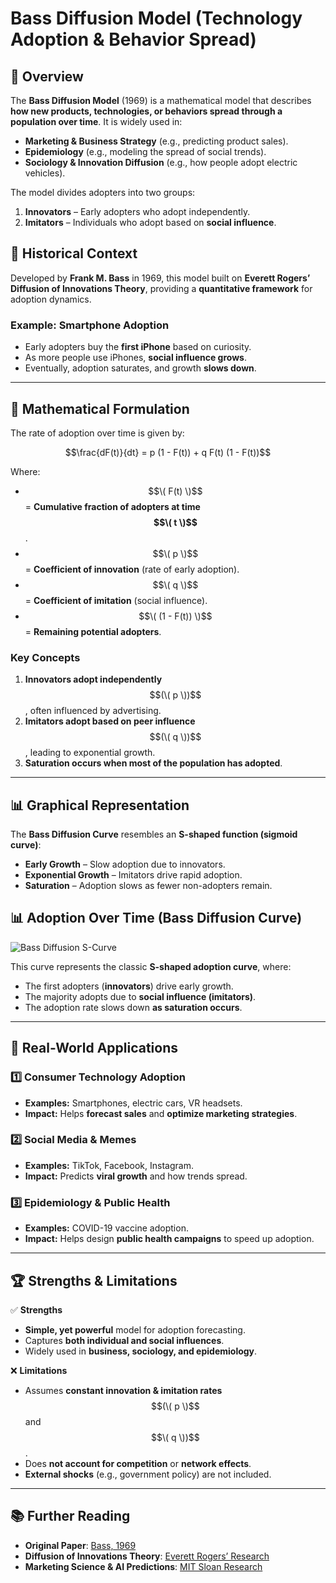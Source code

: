 # Bass Diffusion Model (Technology Adoption & Behavior Spread)

## 📌 Overview
The **Bass Diffusion Model** (1969) is a mathematical model that describes **how new products, technologies, or behaviors spread through a population over time**. It is widely used in:
- **Marketing & Business Strategy** (e.g., predicting product sales).
- **Epidemiology** (e.g., modeling the spread of social trends).
- **Sociology & Innovation Diffusion** (e.g., how people adopt electric vehicles).

The model divides adopters into two groups:
1. **Innovators** – Early adopters who adopt independently.
2. **Imitators** – Individuals who adopt based on **social influence**.

## 🧠 **Historical Context**
Developed by **Frank M. Bass** in 1969, this model built on **Everett Rogers’ Diffusion of Innovations Theory**, providing a **quantitative framework** for adoption dynamics.

### **Example: Smartphone Adoption**
- Early adopters buy the **first iPhone** based on curiosity.
- As more people use iPhones, **social influence grows**.
- Eventually, adoption saturates, and growth **slows down**.

---

## 📖 **Mathematical Formulation**
The rate of adoption over time is given by:

$$\frac{dF(t)}{dt} = p (1 - F(t)) + q F(t) (1 - F(t))$$

Where:
- $$\( F(t) \)$$ = **Cumulative fraction of adopters at time $$\( t \)$$**.
- $$\( p \)$$ = **Coefficient of innovation** (rate of early adoption).
- $$\( q \)$$ = **Coefficient of imitation** (social influence).
- $$\( (1 - F(t)) \)$$ = **Remaining potential adopters**.

### **Key Concepts**
1. **Innovators adopt independently** $$(\( p \))$$, often influenced by advertising.
2. **Imitators adopt based on peer influence** $$(\( q \))$$, leading to exponential growth.
3. **Saturation occurs when most of the population has adopted**.

---

## 📊 **Graphical Representation**
The **Bass Diffusion Curve** resembles an **S-shaped function (sigmoid curve)**:
- **Early Growth** – Slow adoption due to innovators.
- **Exponential Growth** – Imitators drive rapid adoption.
- **Saturation** – Adoption slows as fewer non-adopters remain.

## 📊 Adoption Over Time (Bass Diffusion Curve)

![Bass Diffusion S-Curve](https://github.com/chadl22/A-Beginner-s-Guide-to-Computational-Models-of-Human-Behavior/blob/main/models/social_behavior/bass-diffusion.jpg?raw=true)

This curve represents the classic **S-shaped adoption curve**, where:
- The first adopters (**innovators**) drive early growth.
- The majority adopts due to **social influence (imitators)**.
- The adoption rate slows down **as saturation occurs**.


---

## 🔬 **Real-World Applications**
### **1️⃣ Consumer Technology Adoption**
- **Examples:** Smartphones, electric cars, VR headsets.
- **Impact:** Helps **forecast sales** and **optimize marketing strategies**.

### **2️⃣ Social Media & Memes**
- **Examples:** TikTok, Facebook, Instagram.
- **Impact:** Predicts **viral growth** and how trends spread.

### **3️⃣ Epidemiology & Public Health**
- **Examples:** COVID-19 vaccine adoption.
- **Impact:** Helps design **public health campaigns** to speed up adoption.

---

## 🏆 **Strengths & Limitations**
✅ **Strengths**
- **Simple, yet powerful** model for adoption forecasting.
- Captures **both individual and social influences**.
- Widely used in **business, sociology, and epidemiology**.

❌ **Limitations**
- Assumes **constant innovation & imitation rates** $$(\( p \)$$ and $$\( q \))$$.
- Does **not account for competition** or **network effects**.
- **External shocks** (e.g., government policy) are not included.

---

## 📚 **Further Reading**
- **Original Paper**: [Bass, 1969](https://journals.sagepub.com/doi/10.1177/002224376903600104)
- **Diffusion of Innovations Theory**: [Everett Rogers’ Research](https://en.wikipedia.org/wiki/Diffusion_of_innovations)
- **Marketing Science & AI Predictions**: [MIT Sloan Research](https://mitsloan.mit.edu/)
